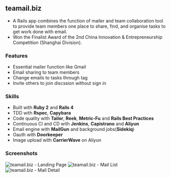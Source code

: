 ## teamail.biz

* A Rails app combines the function of mailer and team collaboration tool to provide team members one place to share, find, and organise tasks to get work done with email.
* Won the Finalist Award of the 2nd China Innovation & Entrepreneurship Competition (Shanghai Division).

### Features

* Essential mailer function like Gmail
* Email sharing to team members
* Change emails to tasks through tag
* Invite others to join discssion without sign in

### Skills

* Built with **Ruby 2** and **Rails 4**
* TDD with **Rspec**, **Capybara**
* Code quality with **Tailor**, **Reek**, **Metric-Fu** and **Rails Best Practices**
* Continuous CI and CD with **Jenkins**, **Capistrano** and **Aliyun**
* Email engine with **MailGun** and background jobs(**Sidekiq**)
* Oauth with **Doorkeeper**
* Image upload with **CarrierWave** on Aliyun

### Screenshots

![teamail.biz - Landing Page](https://cloud.githubusercontent.com/assets/3312817/13543929/dfedd47e-e224-11e5-85ad-32b67cc97fd7.png)
![teamail.biz - Mail List](https://cloud.githubusercontent.com/assets/3312817/13543936/f4eeb7c6-e224-11e5-8100-a43424deddd0.png)
![teamail.biz - Mail Detail](https://cloud.githubusercontent.com/assets/3312817/13543940/0762d0cc-e225-11e5-8ef5-386e894cf85c.png)


